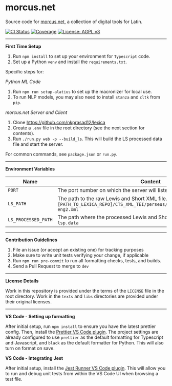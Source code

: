 # morcus.net

Source code for [morcus.net](https://www.morcus.net), a collection of digital tools for Latin.

[![CI Status](https://github.com/nkprasad12/morcus-net/actions/workflows/ci-workflow.yaml/badge.svg)](https://github.com/nkprasad12/morcus-net/actions)
[![Coverage](https://codecov.io/gh/nkprasad12/morcus-net/branch/main/graph/badge.svg?token=G65VJM8B56)](https://codecov.io/gh/nkprasad12/morcus-net)
[![License: AGPL v3](https://img.shields.io/badge/License-AGPL_v3-blue.svg)](https://www.gnu.org/licenses/agpl-3.0)

---

**First Time Setup**

1. Run `npm install` to set up your environment for `Typescript` code.
2. Set up a Python `venv` and install the `requirements.txt`.

Specific steps for:

_Python ML Code_

1. Run `npm run setup-alatius` to set up the macronizer for local use.
2. To run NLP models, you may also need to install `stanza` and `cltk` from `pip`.

_morcus.net Server and Client_

1. Clone https://github.com/nkprasad12/lexica
2. Create a `.env` file in the root directory (see the next section for contents).
3. Run `./run.py web -p --build_ls`. This will build the LS processed data file and start the server.

For common commands, see `package.json` or `run.py`.

---

**Environment Variables**

| Name                | Content                                                                                                                                  |
| ------------------- | ---------------------------------------------------------------------------------------------------------------------------------------- |
| `PORT`              | The port number on which the server will listen. Example: `5757`.                                                                        |
| `LS_PATH`           | The path to the raw Lewis and Short XML file. Example: `[PATH_TO_LEXICA_REPO]/CTS_XML_TEI/perseus/pdllex/lat/ls/lat.ls.perseus-eng2.xml` |
| `LS_PROCESSED_PATH` | The path where the processed Lewis and Short file will be. Example: `lsp.data`                                                           |

---

**Contribution Guidelines**

1. File an issue (or accept an existing one) for tracking purposes
2. Make sure to write unit tests verifying your change, if applicable
3. Run `npm run pre-commit` to run all formatting checks, tests, and builds.
4. Send a Pull Request to merge to `dev`

---

**License Details**

Work in this repository is provided under the terms of the `LICENSE` file in the root directory. Work in the `texts` and `libs` directories are provided under their original licenses.

---

**VS Code - Setting up formatting**

After initial setup, run `npm install` to ensure you have the latest prettier config. Then, install the
[Prettier VS Code plugin](https://marketplace.visualstudio.com/items?itemName=esbenp.prettier-vscode).
The project settings are already configured to use `prettier` as the default formatting for Typescript and Javascript, and `black`
as the default formatter for Python. This will also turn on format on save.

**VS Code - Integrating Jest**

After initial setup, install the [Jest Runner VS Code plugin](https://marketplace.visualstudio.com/items?itemName=firsttris.vscode-jest-runner).
This will allow you to run and debug unit tests from within the VS Code UI when browsing a test file.
